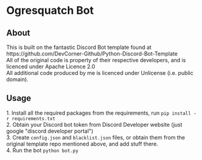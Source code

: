 <h1>Ogresquatch Bot</h1>
<h2>About</h2>
This is built on the fantastic Discord Bot template found at https://github.com/DevCorner-Github/Python-Discord-Bot-Template</br>
All of the original code is property of their respective developers, and is licenced under Apache Licence 2.0</br>
All additional code produced by me is licenced under Unlicense (i.e. public domain).
<h2>Usage</h2>
1. Install all the required packages from the requirements, run <code>pip install -r requirements.txt</code></br>
2. Obtain your Discord bot token from Discord Developer website (just google "discord developer portal")</br>
3. Create <code>config.json</code> and <code>blacklist.json</code> files, or obtain them from the original template repo mentioned above, and add stuff there.</br>
4. Run the bot <code>python bot.py</code>
